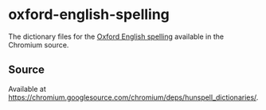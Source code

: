 # oxford-english-spelling
The dictionary files for the [Oxford English spelling](https://en.wikipedia.org/wiki/Oxford_spelling) available in the Chromium source.

## Source
Available at https://chromium.googlesource.com/chromium/deps/hunspell_dictionaries/.

